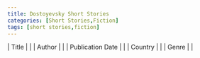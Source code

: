 ```yaml
---
title: Dostoyevsky Short Stories
categories: [Short Stories,Fiction]
tags: [short stories,fiction]
---
```

| Title |  |
| Author |  |
| Publication Date |   |
| Country |  |
| Genre |   |
        